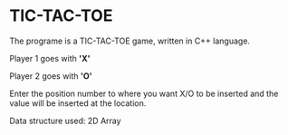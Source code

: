 # TIC-TAC-TOE
The programe is a TIC-TAC-TOE game, written in C++ language.

Player 1 goes with **'X'**

Player 2 goes with **'O'**

Enter the position number to  where you want X/O to be inserted and the value will be inserted at the location.

Data structure used: 2D Array
